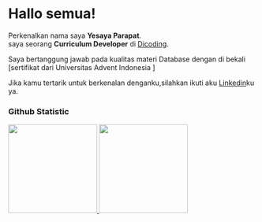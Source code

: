 # Hallo semua! 

Perkenalkan nama saya **Yesaya Parapat**.<br>
saya seorang **Curriculum Developer** di [Dicoding](https://www.dicoding.com/).<br>

Saya bertanggung jawab pada kualitas materi Database dengan di bekali  [sertifikat dari Universitas Advent Indonesia
] <br>

Jika kamu tertarik untuk berkenalan denganku,silahkan ikuti aku [Linkedin](https://www.linkedin.com/in/yesaya-parapat-48206034b/)ku ya.



### Github Statistic
<p align="left">
<a href="https://github.com/Yesayaparapat">
  <img height="180em" src="https://github-readme-stats-eight-theta.vercel.app/api?username=penuliscode&show_icons=true&theme=algolia&include_all_commits=true&count_private=true"/>
  <img height="180em" src="https://github-readme-stats-eight-theta.vercel.app/api/top-langs/?username=penuliscode&layout=compact&layout=compact&theme=algolia"/>
</a>
</p>
